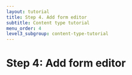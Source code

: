 ```yaml
---
layout: tutorial
title: Step 4. Add form editor
subtitle: Content type tutorial
menu_order: 4
level3_subgroup: content-type-tutorial
---
```


# Step 4: Add form editor
